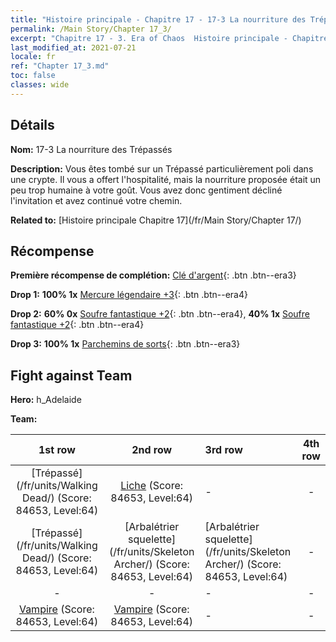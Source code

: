 ```yaml
---
title: "Histoire principale - Chapitre 17 - 17-3 La nourriture des Trépassés"
permalink: /Main Story/Chapter 17_3/
excerpt: "Chapitre 17 - 3. Era of Chaos  Histoire principale - Chapitre 17_3. 17-3 La nourriture des Trépassés"
last_modified_at: 2021-07-21
locale: fr
ref: "Chapter 17_3.md"
toc: false
classes: wide
---
```


## Détails

 **Nom:** 17-3 La nourriture des Trépassés

 **Description:** Vous êtes tombé sur un Trépassé particulièrement poli dans une crypte. Il vous a offert l'hospitalité, mais la nourriture proposée était un peu trop humaine à votre goût. Vous avez donc gentiment décliné l'invitation et avez continué votre chemin.

 **Related to:** [Histoire principale Chapitre 17](/fr/Main Story/Chapter 17/)

## Récompense

 **Première récompense de complétion:** [Clé d'argent](/ItemsFR/con_693/){: .btn .btn--era3}

 **Drop 1:** **100% 1x** [Mercure légendaire +3](/ItemsFR/mat_56/){: .btn .btn--era4}

 **Drop 2:** **60% 0x** [Soufre fantastique +2](/ItemsFR/mat_50/){: .btn .btn--era4}, **40% 1x** [Soufre fantastique +2](/ItemsFR/mat_50/){: .btn .btn--era4}

 **Drop 3:** **100% 1x** [Parchemins de sorts](/ItemsFR/con_694/){: .btn .btn--era3}


## Fight against Team
 **Hero:** h_Adelaide

 **Team:**


  | 1st row | 2nd row | 3rd row | 4th row |
  |:----:|:----:|:----|:----:|
  | [Trépassé](/fr/units/Walking Dead/) (Score: 84653, Level:64)  | [Liche](/fr/units/Lich/) (Score: 84653, Level:64)  | - | - |
  | [Trépassé](/fr/units/Walking Dead/) (Score: 84653, Level:64)  | [Arbalétrier squelette](/fr/units/Skeleton Archer/) (Score: 84653, Level:64)  | [Arbalétrier squelette](/fr/units/Skeleton Archer/) (Score: 84653, Level:64)  | - |
  | - | - | - | - |
  | [Vampire](/fr/units/Vampire/) (Score: 84653, Level:64)  | [Vampire](/fr/units/Vampire/) (Score: 84653, Level:64)  | - | - |


